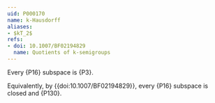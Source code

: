 ```yaml
---
uid: P000170
name: k-Hausdorff
aliases:
- $kT_2$
refs: 
- doi: 10.1007/BF02194829
  name: Quotients of k-semigroups
---
```


Every {P16} subspace is {P3}.

Equivalently, by {{doi:10.1007/BF02194829}}, every {P16} subspace is
closed and {P130}.
